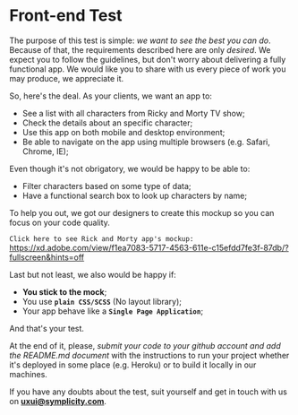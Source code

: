 # Front-end Test
The purpose of this test is simple: *we want to see the best you can do*. Because of that, the requirements described here
are only *desired*. We expect you to follow the guidelines, but don't worry about delivering a fully functional app. We would like you to share with us every piece of work you may produce, we appreciate it.

So, here's the deal. As your clients, we want an app to:
 * See a list with all characters from Ricky and Morty TV show;
 * Check the details about an specific character;
 * Use this app on both mobile and desktop environment;
 * Be able to navigate on the app using multiple browsers (e.g. Safari, Chrome, IE);

Even though it's not obrigatory, we would be happy to be able to:
 * Filter characters based on some type of data;
 * Have a functional search box to look up characters by name;
 
To help you out, we got our designers to create this mockup so you can focus on your code quality.

`Click here to see Rick and Morty app's mockup:` https://xd.adobe.com/view/f1ea7083-5717-4563-611e-c15efdd7fe3f-87db/?fullscreen&hints=off

Last but not least, we also would be happy if:
 * **You stick to the mock**;
 * You use **`plain CSS/SCSS`** (No layout library);
 * Your app behave like a **`Single Page Application`**;

And that's your test. 

At the end of it, please, *submit your code to your github account and add the README.md document* with the instructions to run your project whether it's deployed in some place (e.g. Heroku) or to build it locally in our machines. 

If you have any doubts about the test, suit yourself and get in touch with us on **uxui@symplicity.com**.
